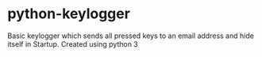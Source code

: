# python-keylogger
Basic keylogger which sends all pressed keys to an email address and hide itself in Startup. Created using python 3
